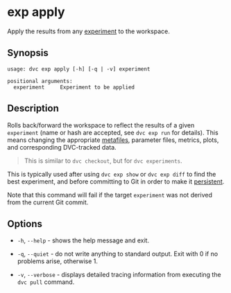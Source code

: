 # exp apply

Apply the results from any [experiment](/doc/command-reference/exp) to the
<abbr>workspace</abbr>.

## Synopsis

```usage
usage: dvc exp apply [-h] [-q | -v] experiment

positional arguments:
  experiment     Experiment to be applied
```

## Description

Rolls back/forward the workspace to reflect the results of a given `experiment`
(name or hash are accepted, see `dvc exp run` for details). This means changing
the appropriate [metafiles](/doc/user-guide/project-structure),
<abbr>parameter</abbr> files, <abbr>metrics</abbr>, <abbr>plots</abbr>, and
corresponding DVC-tracked data.

> This is similar to `dvc checkout`, but for `dvc experiments`.

This is typically used after using `dvc exp show` or `dvc exp diff` to find the
best experiment, and before committing to Git in order to make it
[persistent](/doc/user-guide/experiment-management#persistent-experiments).

Note that this command will fail if the target `experiment` was not derived from
the current Git commit.

## Options

- `-h`, `--help` - shows the help message and exit.

- `-q`, `--quiet` - do not write anything to standard output. Exit with 0 if no
  problems arise, otherwise 1.

- `-v`, `--verbose` - displays detailed tracing information from executing the
  `dvc pull` command.
